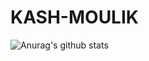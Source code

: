 # KASH-MOULIK


![Anurag's github stats](https://github-readme-stats.vercel.app/api?username=BlazeAxel99&show_icons=true&theme=radical)

